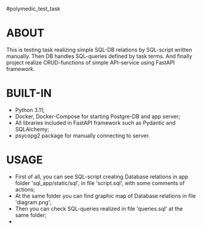 #polymedic_test_task 

# ABOUT 
This is testing task realizing simple SQL-DB relations by SQL-script written manually.
Then DB handles SQL-queries defined by task terms.
And finally project realize CRUD-functions of simple API-service using FastAPI framework.

# BUILT-IN
- Python 3.11;
- Docker, Docker-Compose for starting Postgre-DB and app server;
- All libraries included in FastAPI framework such as Pydantic and SQLAlchemy;
- psycopg2 package for manually connecting to server.

# USAGE
- First of all, you can see SQL-script creating Database relations in app folder 'sql_app/static/sql', in file 'script.sql', with some comments of actions;
- At the same folder you can find graphic map of Database relations in file 'diagram.png';
- Then you can check SQL-queries realized in file 'queries.sql' at the same folder;
- 